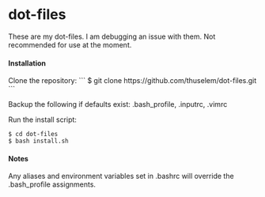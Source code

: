 # dot-files

These are my dot-files. I am debugging an issue with them. Not recommended for use at the moment.

<h4>Installation</h4>
Clone the repository:
```
$ git clone https://github.com/thuselem/dot-files.git
```

Backup the following if defaults exist: .bash_profile, .inputrc, .vimrc

Run the install script:
```
$ cd dot-files
$ bash install.sh
```
<h4>Notes</h4>
Any aliases and environment variables set in .bashrc will override the .bash_profile assignments.
